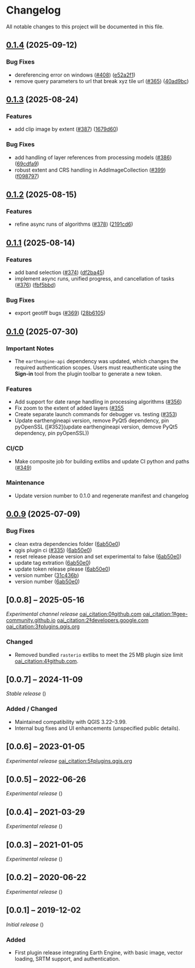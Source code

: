 # Changelog

All notable changes to this project will be documented in this file.

## [0.1.4](https://github.com/gee-community/qgis-earthengine-plugin/compare/v0.1.3...v0.1.4) (2025-09-12)


### Bug Fixes

* dereferencing error on windows ([#408](https://github.com/gee-community/qgis-earthengine-plugin/issues/408)) ([e52a2f1](https://github.com/gee-community/qgis-earthengine-plugin/commit/e52a2f15d082a4fb096dbc05be2cf3c14719a9d0))
* remove query parameters to url that break xyz tile url ([#365](https://github.com/gee-community/qgis-earthengine-plugin/issues/365)) ([40ad9bc](https://github.com/gee-community/qgis-earthengine-plugin/commit/40ad9bc21bbe5d637ca2093a5c1e70d4326f0b14))

## [0.1.3](https://github.com/gee-community/qgis-earthengine-plugin/compare/v0.1.2...v0.1.3) (2025-08-24)


### Features

* add clip image by extent ([#387](https://github.com/gee-community/qgis-earthengine-plugin/issues/387)) ([1679d60](https://github.com/gee-community/qgis-earthengine-plugin/commit/1679d60fca2ed2bf414f19115f861c827bbb56df))


### Bug Fixes

* add handling of layer references from processing models ([#386](https://github.com/gee-community/qgis-earthengine-plugin/issues/386)) ([69cdfa9](https://github.com/gee-community/qgis-earthengine-plugin/commit/69cdfa9946b6bcd1487ccdcff46f46f1080bf453))
* robust extent and CRS handling in AddImageCollection ([#399](https://github.com/gee-community/qgis-earthengine-plugin/issues/399)) ([f098797](https://github.com/gee-community/qgis-earthengine-plugin/commit/f098797ca00d95c2cb32f905421201dede0a9eb8))

## [0.1.2](https://github.com/gee-community/qgis-earthengine-plugin/compare/v0.1.1...v0.1.2) (2025-08-15)


### Features

* refine async runs of algorithms ([#378](https://github.com/gee-community/qgis-earthengine-plugin/issues/378)) ([2191cd6](https://github.com/gee-community/qgis-earthengine-plugin/commit/2191cd66b42e01ecf3a762d9930ba92d08d03a2d))

## [0.1.1](https://github.com/gee-community/qgis-earthengine-plugin/compare/v0.1.0...v0.1.1) (2025-08-14)


### Features

* add band selection ([#374](https://github.com/gee-community/qgis-earthengine-plugin/issues/374)) ([df2ba45](https://github.com/gee-community/qgis-earthengine-plugin/commit/df2ba45475ec6080eae5bd11473a1ca804c71b14))
* implement async runs, unified progress, and cancellation of tasks ([#376](https://github.com/gee-community/qgis-earthengine-plugin/issues/376)) ([fbf5bbd](https://github.com/gee-community/qgis-earthengine-plugin/commit/fbf5bbdd34ec501d103b971d343c65f66ec1173a))


### Bug Fixes

* export geotiff bugs ([#369](https://github.com/gee-community/qgis-earthengine-plugin/issues/369)) ([28b6105](https://github.com/gee-community/qgis-earthengine-plugin/commit/28b61052075dcb8b1e1bcf9d8175cd195e734dec))

## [0.1.0](https://github.com/gee-community/qgis-earthengine-plugin/compare/v0.0.9...v0.1.0) (2025-07-30)

### Important Notes

* The `earthengine-api` dependency was updated, which changes the required authentication scopes.
  Users must reauthenticate using the **Sign-in** tool from the plugin toolbar to generate a new token.

### Features

* Add support for date range handling in processing algorithms ([#356](https://github.com/gee-community/qgis-earthengine-plugin/pull/356))
* Fix zoom to the extent of added layers ([#355](https://github.com/gee-community/qgis-earthengine-plugin/pull/355)
* Create separate launch commands for debugger vs. testing ([#353](https://github.com/gee-community/qgis-earthengine-plugin/pull/353))
* Update earthengineapi version, remove PyQt5 dependency, pin pyOpenSSL ([#352](update earthengineapi version, demove PyQt5 dependency, pin pyOpenSSL))

### CI/CD

* Make composite job for building extlibs and update CI python and paths ([#349](https://github.com/gee-community/qgis-earthengine-plugin/pull/349))


### Maintenance

* Update version number to 0.1.0 and regenerate manifest and changelog

## [0.0.9](https://github.com/gee-community/qgis-earthengine-plugin/compare/0.0.8...v0.0.9) (2025-07-09)


### Bug Fixes

* clean extra dependencies folder ([6ab50e0](https://github.com/gee-community/qgis-earthengine-plugin/commit/6ab50e08e44b7e6bdcb893760c3d1e5768399cf9))
* qgis plugin ci ([#335](https://github.com/gee-community/qgis-earthengine-plugin/issues/335)) ([6ab50e0](https://github.com/gee-community/qgis-earthengine-plugin/commit/6ab50e08e44b7e6bdcb893760c3d1e5768399cf9))
* reset release please version and set experimental to false ([6ab50e0](https://github.com/gee-community/qgis-earthengine-plugin/commit/6ab50e08e44b7e6bdcb893760c3d1e5768399cf9))
* update tag extration ([6ab50e0](https://github.com/gee-community/qgis-earthengine-plugin/commit/6ab50e08e44b7e6bdcb893760c3d1e5768399cf9))
* update token release please ([6ab50e0](https://github.com/gee-community/qgis-earthengine-plugin/commit/6ab50e08e44b7e6bdcb893760c3d1e5768399cf9))
* version number ([31c436b](https://github.com/gee-community/qgis-earthengine-plugin/commit/31c436b9d219ecbd3c368b9e237f9e83b0d36cf0))
* version number ([6ab50e0](https://github.com/gee-community/qgis-earthengine-plugin/commit/6ab50e08e44b7e6bdcb893760c3d1e5768399cf9))

## [0.0.8] – 2025-05-16
*Experimental channel release*  [oai_citation:0‡github.com](https://github.com/gee-community/qgis-earthengine-plugin) [oai_citation:1‡gee-community.github.io](https://gee-community.github.io/qgis-earthengine-plugin/) [oai_citation:2‡developers.google.com](https://developers.google.com/earth-engine/docs/release-notes) [oai_citation:3‡plugins.qgis.org](https://plugins.qgis.org/plugins/ee_plugin/)  
### Changed
- Removed bundled `rasterio` extlibs to meet the 25 MB plugin size limit  [oai_citation:4‡github.com](https://github.com/gee-community/qgis-earthengine-plugin/issues/275).

## [0.0.7] – 2024-11-09
*Stable release* ()  
### Added / Changed
- Maintained compatibility with QGIS 3.22–3.99.
- Internal bug fixes and UI enhancements (unspecified public details).

## [0.0.6] – 2023-01-05
*Experimental release*  [oai_citation:5‡plugins.qgis.org](https://plugins.qgis.org/plugins/ee_plugin/)

## [0.0.5] – 2022-06-26
*Experimental release* ()

## [0.0.4] – 2021-03-29
*Experimental release* ()

## [0.0.3] – 2021-01-05
*Experimental release* ()

## [0.0.2] – 2020-06-22
*Experimental release* ()

## [0.0.1] – 2019-12-02
*Initial release* ()  
### Added
- First plugin release integrating Earth Engine, with basic image, vector loading, SRTM support, and authentication.
